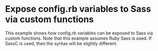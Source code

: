 # Expose config.rb variables to Sass via custom functions

This example shows how config.rb variables can be exposed to Sass via custom
functions. Note that this example assumes Ruby Sass is used. If SassC is used,
then the syntax will be slightly different.
